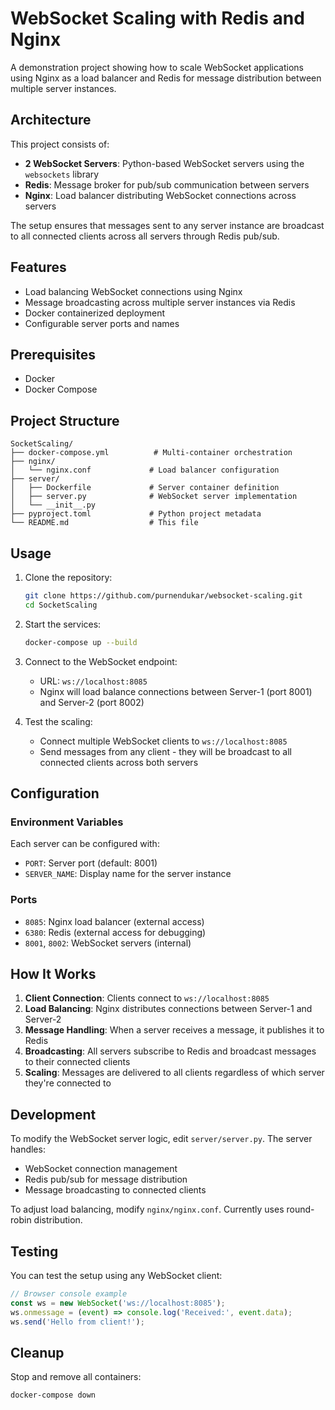 # WebSocket Scaling with Redis and Nginx

A demonstration project showing how to scale WebSocket applications using Nginx as a load balancer and Redis for message distribution between multiple server instances.

## Architecture

This project consists of:

- **2 WebSocket Servers**: Python-based WebSocket servers using the `websockets` library
- **Redis**: Message broker for pub/sub communication between servers  
- **Nginx**: Load balancer distributing WebSocket connections across servers

The setup ensures that messages sent to any server instance are broadcast to all connected clients across all servers through Redis pub/sub.

## Features

- Load balancing WebSocket connections using Nginx
- Message broadcasting across multiple server instances via Redis
- Docker containerized deployment
- Configurable server ports and names

## Prerequisites

- Docker
- Docker Compose

## Project Structure

```
SocketScaling/
├── docker-compose.yml          # Multi-container orchestration
├── nginx/
│   └── nginx.conf             # Load balancer configuration
├── server/
│   ├── Dockerfile             # Server container definition
│   ├── server.py              # WebSocket server implementation
│   └── __init__.py
├── pyproject.toml             # Python project metadata
└── README.md                  # This file
```

## Usage

1. Clone the repository:
   ```bash
   git clone https://github.com/purnendukar/websocket-scaling.git
   cd SocketScaling
   ```

2. Start the services:
   ```bash
   docker-compose up --build
   ```

3. Connect to the WebSocket endpoint:
   - URL: `ws://localhost:8085`
   - Nginx will load balance connections between Server-1 (port 8001) and Server-2 (port 8002)

4. Test the scaling:
   - Connect multiple WebSocket clients to `ws://localhost:8085`
   - Send messages from any client - they will be broadcast to all connected clients across both servers

## Configuration

### Environment Variables

Each server can be configured with:
- `PORT`: Server port (default: 8001)
- `SERVER_NAME`: Display name for the server instance

### Ports

- `8085`: Nginx load balancer (external access)
- `6380`: Redis (external access for debugging)
- `8001`, `8002`: WebSocket servers (internal)

## How It Works

1. **Client Connection**: Clients connect to `ws://localhost:8085`
2. **Load Balancing**: Nginx distributes connections between Server-1 and Server-2
3. **Message Handling**: When a server receives a message, it publishes it to Redis
4. **Broadcasting**: All servers subscribe to Redis and broadcast messages to their connected clients
5. **Scaling**: Messages are delivered to all clients regardless of which server they're connected to

## Development

To modify the WebSocket server logic, edit `server/server.py`. The server handles:
- WebSocket connection management
- Redis pub/sub for message distribution
- Message broadcasting to connected clients

To adjust load balancing, modify `nginx/nginx.conf`. Currently uses round-robin distribution.

## Testing

You can test the setup using any WebSocket client:

```javascript
// Browser console example
const ws = new WebSocket('ws://localhost:8085');
ws.onmessage = (event) => console.log('Received:', event.data);
ws.send('Hello from client!');
```

## Cleanup

Stop and remove all containers:
```bash
docker-compose down
```
